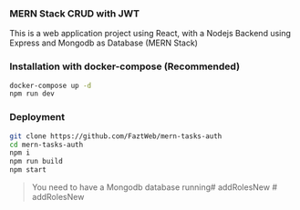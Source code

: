 ### MERN Stack CRUD with JWT

This is a web application project using React, with a Nodejs Backend using Express and Mongodb as Database (MERN Stack)

### Installation with docker-compose (Recommended)

```sh
docker-compose up -d
npm run dev
```

### Deployment

```sh
git clone https://github.com/FaztWeb/mern-tasks-auth
cd mern-tasks-auth
npm i
npm run build
npm start
```

> You need to have a Mongodb database running#   a d d R o l e s N e w  
 #   a d d R o l e s N e w  
 